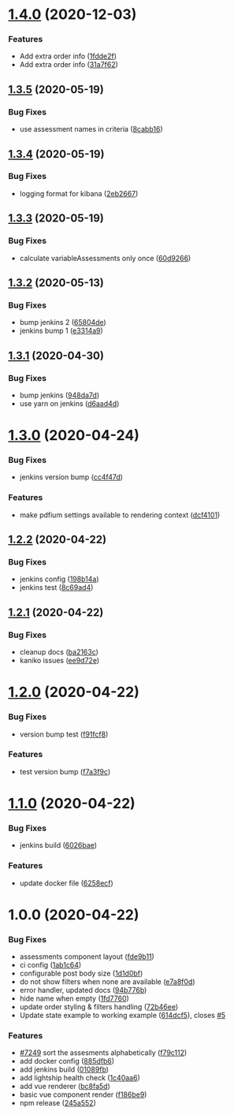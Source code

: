 # [1.4.0](https://github.com/molgenis/pdf-generator/compare/v1.3.5...v1.4.0) (2020-12-03)


### Features

* Add extra order info ([1fdde2f](https://github.com/molgenis/pdf-generator/commit/1fdde2f542d37d65a227500b91f60a95c7fc97a0))
* Add extra order info ([31a7f62](https://github.com/molgenis/pdf-generator/commit/31a7f62aa4515851f25dd17cfa481b28306fd7f2))

## [1.3.5](https://github.com/molgenis/pdf-generator/compare/v1.3.4...v1.3.5) (2020-05-19)


### Bug Fixes

* use assessment names in criteria ([8cabb16](https://github.com/molgenis/pdf-generator/commit/8cabb16afdc4e42322389e5e1a023e2e4cd7c622))

## [1.3.4](https://github.com/molgenis/pdf-generator/compare/v1.3.3...v1.3.4) (2020-05-19)


### Bug Fixes

* logging format for kibana ([2eb2667](https://github.com/molgenis/pdf-generator/commit/2eb26676dc16074a474f40af5904fa83ad94eaad))

## [1.3.3](https://github.com/molgenis/pdf-generator/compare/v1.3.2...v1.3.3) (2020-05-19)


### Bug Fixes

* calculate variableAssessments only once ([60d9266](https://github.com/molgenis/pdf-generator/commit/60d9266df658f29a14dba0789dbf26558afc3668))

## [1.3.2](https://github.com/molgenis/pdf-generator/compare/v1.3.1...v1.3.2) (2020-05-13)


### Bug Fixes

* bump jenkins 2 ([65804de](https://github.com/molgenis/pdf-generator/commit/65804def6d175d388516013464ce313a5708e908))
* jenkins bump 1 ([e3314a9](https://github.com/molgenis/pdf-generator/commit/e3314a911ef32962d4f771fe911c74ecfce15578))

## [1.3.1](https://github.com/molgenis/pdf-generator/compare/v1.3.0...v1.3.1) (2020-04-30)


### Bug Fixes

* bump jenkins ([948da7d](https://github.com/molgenis/pdf-generator/commit/948da7de1455f692d87e0ec041bc1f7e954ec831))
* use yarn on jenkins ([d6aad4d](https://github.com/molgenis/pdf-generator/commit/d6aad4d7ec28d85820ec077d61ad6b48603c61a6))

# [1.3.0](https://github.com/molgenis/pdf-generator/compare/v1.2.2...v1.3.0) (2020-04-24)


### Bug Fixes

* jenkins version bump ([cc4f47d](https://github.com/molgenis/pdf-generator/commit/cc4f47dcf76004bdc4601b8c2f80cbf0f4f32d39))


### Features

* make pdfium settings available to rendering context ([dcf4101](https://github.com/molgenis/pdf-generator/commit/dcf41016589156974123a46c3237b2bb914e609a))

## [1.2.2](https://github.com/molgenis/pdf-generator/compare/v1.2.1...v1.2.2) (2020-04-22)


### Bug Fixes

* jenkins config ([198b14a](https://github.com/molgenis/pdf-generator/commit/198b14a3aa8e3548b0f7e406101698632d82d827))
* jenkins test ([8c69ad4](https://github.com/molgenis/pdf-generator/commit/8c69ad47fdc41b3cfd8435f8865b3fa92b8338ff))

## [1.2.1](https://github.com/molgenis/pdf-generator/compare/v1.2.0...v1.2.1) (2020-04-22)


### Bug Fixes

* cleanup docs ([ba2163c](https://github.com/molgenis/pdf-generator/commit/ba2163c9935f8419476279134547f817ef32b095))
* kaniko issues ([ee9d72e](https://github.com/molgenis/pdf-generator/commit/ee9d72e040c2640ebd16f55f3d7883c6554bb9dc))

# [1.2.0](https://github.com/molgenis/pdf-generator/compare/v1.1.0...v1.2.0) (2020-04-22)


### Bug Fixes

* version bump test ([f91fcf8](https://github.com/molgenis/pdf-generator/commit/f91fcf8e16430104e35438e8b2c5c353d36a449d))


### Features

* test version bump ([f7a3f9c](https://github.com/molgenis/pdf-generator/commit/f7a3f9c18d649668df4fd4d50f52cdebfb6a181c))

# [1.1.0](https://github.com/molgenis/pdf-generator/compare/v1.0.0...v1.1.0) (2020-04-22)


### Bug Fixes

* jenkins build ([6026bae](https://github.com/molgenis/pdf-generator/commit/6026baeed85179076609d5bf7dc9e8ec52917511))


### Features

* update docker file ([6258ecf](https://github.com/molgenis/pdf-generator/commit/6258ecf8786531256d90c22e23f22f86a3693c6f))

# 1.0.0 (2020-04-22)


### Bug Fixes

* assessments component layout ([fde9b11](https://github.com/molgenis/pdf-generator/commit/fde9b11c342bfc88ef2f3caf031bb010596faa18))
* ci config ([1ab1c64](https://github.com/molgenis/pdf-generator/commit/1ab1c6430f371fc09ccbb8b8b124e9b5f8847582))
* configurable post body size ([1d1d0bf](https://github.com/molgenis/pdf-generator/commit/1d1d0bf6d4ae3ca4e8cf2fe481a483ee327bdea2))
* do not show filters when none are available ([e7a8f0d](https://github.com/molgenis/pdf-generator/commit/e7a8f0d1c143c6d9f1cee823ff3d11eefbec23dd))
* error handler, updated docs ([94b776b](https://github.com/molgenis/pdf-generator/commit/94b776b44bb71ea5aadf272ca45febee79dd6cb5))
* hide name when empty ([1fd7760](https://github.com/molgenis/pdf-generator/commit/1fd776077aff0307b1b90b09ff815faba86ad1a2))
* update order styling & filters handling ([72b46ee](https://github.com/molgenis/pdf-generator/commit/72b46ee00670482207e7a486201a82e1ead94823))
* Update state example to working example ([614dcf5](https://github.com/molgenis/pdf-generator/commit/614dcf53d46c6dde4c376c51481f6930d407d937)), closes [#5](https://github.com/molgenis/pdf-generator/issues/5)


### Features

* [#7249](https://github.com/molgenis/pdf-generator/issues/7249) sort the assesments alphabetically ([f79c112](https://github.com/molgenis/pdf-generator/commit/f79c11228e378bd4d0173f397f033a0a32ddcc9b))
* add docker config ([885dfb6](https://github.com/molgenis/pdf-generator/commit/885dfb64fb88c09e8ad7b5b3ff8ac80f2fbfdbab))
* add jenkins build ([01089fb](https://github.com/molgenis/pdf-generator/commit/01089fbd38d68303dfe7267db43d370dcd825283))
* add lightship health check ([1c40aa6](https://github.com/molgenis/pdf-generator/commit/1c40aa6584ad6f725a3649b602a17429b6e2784a))
* add vue renderer ([bc8fa5d](https://github.com/molgenis/pdf-generator/commit/bc8fa5d8bbe43f08843a41d6542995dfa7c68cc9))
* basic vue component render ([f186be9](https://github.com/molgenis/pdf-generator/commit/f186be9bf0e863899c9cd0119a6222ee6961296b))
* npm release ([245a552](https://github.com/molgenis/pdf-generator/commit/245a55264e5e360b739d73ad5bfce6c028b748d9))
